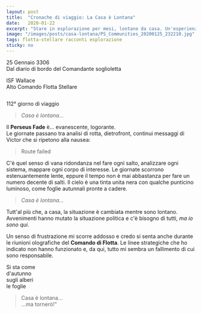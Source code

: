 ```yaml
---
layout: post
title:  "Cronache di viaggio: La Casa è Lontana"
date:   2020-01-22
excerpt: "Stare in esplorazione per mesi, lontano da casa. Un'esperienza pesante per chiunque, ma NON un CMDR della Flotta"
image: "/images/posts/casa-lontana/PS_Communities_20200125_232210.jpg"
tags: flotta-stellare racconti esplorazione
sticky: no
---
```

<div class="box alt">
<p>25 Gennaio 3306<br>
Dal diario di bordo del Comandante soglioletta</p>

<p>ISF Wallace<br>
Alto Comando Flotta Stellare</p>
</div>
<span class="image fit"><img src="/images/Elite-Division-png.png" alt=""></span>

112° giorno di viaggio<br>
> *Casa è lontana...*

Il **Perseus Fade** è... evanescente, logorante.<br>
Le giornate passano tra analisi di rotta, dietrofront, continui messaggi di Victor che si ripetono alla nausea:

> Route failed

C'è quel senso di vana ridondanza nel fare ogni salto, analizzare ogni sistema, mappare ogni corpo di interesse. Le giornate scorrono estenuantemente lente, eppure il tempo non è mai abbastanza per fare un numero decente di salti. Il cielo è una tinta unita nera con qualche punticino luminoso, come foglie autunnali pronte a cadere.

> *Casa è lontana...*

Tutt'al più che, a casa, la situazione è cambiata mentre sono lontano. Avvenimenti hanno mutato la situazione politica e c'è bisogno di tutti, *ma io sono qui*.

Un senso di frustrazione mi scorre addosso e credo si senta anche durante le riunioni olografiche del **Comando di Flotta**. Le linee strategiche che ho indicato non hanno funzionato e, da qui, tutto mi sembra un fallimento di cui sono responsabile.

Si sta come<br>
d'autunno<br>
sugli alberi<br>
le foglie<br>

> Casa è lontana...<br>
...ma tornerò!"

<div class="box alt">
    <div class="row 50% uniform">
        <div class="4u"><span class="image fit"><img src="{{ "/images/posts/casa-lontana/PS_Communities_20200125_232218.jpg" | prepend:site.baseurl }}" alt="" /></span></div>
        <div class="4u"><span class="image fit"><img src="{{ "/images/posts/casa-lontana/PS_Communities_20200104_221046.jpg" | prepend:site.baseurl }}" alt="" /></span></div>
        <div class="4u$"><span class="image fit"><img src="{{ "/images/posts/casa-lontana/PS_Communities_20200104_221040.jpg" | prepend:site.baseurl }}" alt="" /></span></div>
    </div>
</div>
<div class="box alt">
    <div class="row 50% uniform">
        <div class="4u"><span class="image fit"><img src="{{ "/images/posts/casa-lontana/PS_Communities_20200120_132110.jpg" | prepend:site.baseurl }}" alt="" /></span></div>
        <div class="4u"><span class="image fit"><img src="{{ "/images/posts/casa-lontana/PS_Communities_20200125_232158.jpg" | prepend:site.baseurl }}" alt="" /></span></div>
        <div class="4u$"><span class="image fit"><img src="{{ "/images/posts/casa-lontana/PS_Communities_20191229_123528.jpg" | prepend:site.baseurl }}" alt="" /></span></div>
    </div>
</div>